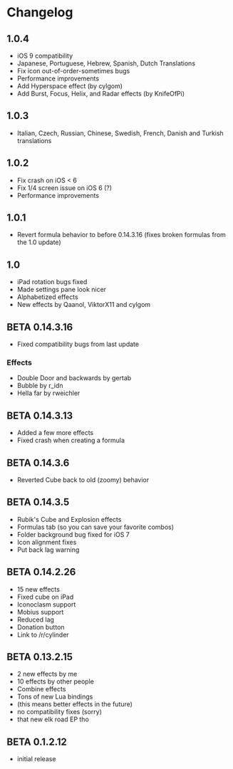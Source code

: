 # Changelog

## 1.0.4

* iOS 9 compatibility
* Japanese, Portuguese, Hebrew, Spanish, Dutch Translations
* Fix icon out-of-order-sometimes bugs
* Performance improvements
* Add Hyperspace effect (by cylgom)
* Add Burst, Focus, Helix, and Radar effects (by KnifeOfPi)

## 1.0.3

* Italian, Czech, Russian, Chinese, Swedish, French, Danish and Turkish translations

## 1.0.2

* Fix crash on iOS < 6
* Fix 1/4 screen issue on iOS 6 (?)
* Performance improvements

## 1.0.1

* Revert formula behavior to before 0.14.3.16 (fixes broken formulas from the 1.0 update)

## 1.0

* iPad rotation bugs fixed
* Made settings pane look nicer
* Alphabetized effects
* New effects by Qaanol, ViktorX11 and cylgom

## BETA 0.14.3.16

* Fixed compatibility bugs from last update

### Effects

* Double Door and backwards by gertab
* Bubble by r_idn
* Hella far by rweichler

## BETA 0.14.3.13

* Added a few more effects
* Fixed crash when creating a formula

## BETA 0.14.3.6

* Reverted Cube back to old (zoomy) behavior

## BETA 0.14.3.5

* Rubik's Cube and Explosion effects
* Formulas tab (so you can save your favorite combos)
* Folder background bug fixed for iOS 7
* Icon alignment fixes
* Put back lag warning

## BETA 0.14.2.26

* 15 new effects
* Fixed cube on iPad
* Iconoclasm support
* Mobius support
* Reduced lag
* Donation button
* Link to /r/cylinder

## BETA 0.13.2.15

* 2 new effects by me
* 10 effects by other people
* Combine effects
* Tons of new Lua bindings
* (this means better effects in the future)
* no compatibility fixes (sorry)
* that new elk road EP tho

## BETA 0.1.2.12

* initial release
